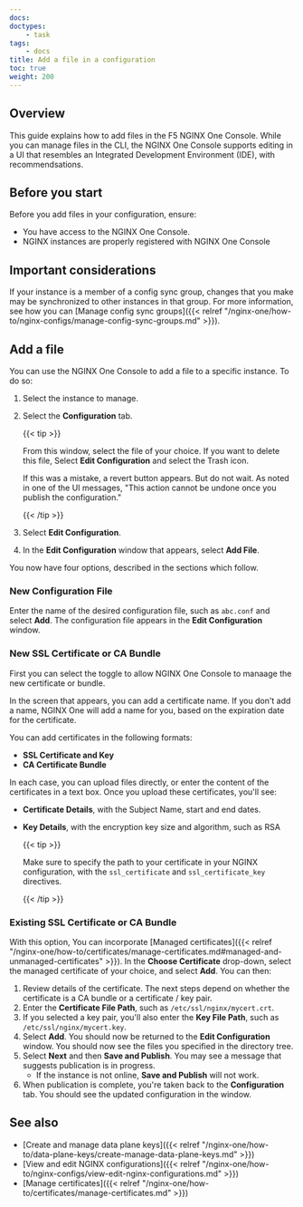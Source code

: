 ```yaml
---
docs: 
doctypes:
    - task
tags:
    - docs
title: Add a file in a configuration
toc: true
weight: 200
---
```



## Overview

This guide explains how to add files in the F5 NGINX One Console. While you can manage files in the CLI, the NGINX One Console supports editing in
a UI that resembles an Integrated Development Environment (IDE), with recommendsations.

## Before you start

Before you add files in your configuration, ensure:

- You have access to the NGINX One Console.
- NGINX instances are properly registered with NGINX One Console

## Important considerations

If your instance is a member of a config sync group, changes that you make may be synchronized to other instances in that group.
For more information, see how you can [Manage config sync groups]({{< relref "/nginx-one/how-to/nginx-configs/manage-config-sync-groups.md" >}}).

## Add a file

You can use the NGINX One Console to add a file to a specific instance. To do so:

1. Select the instance to manage.
1. Select the **Configuration** tab.

   {{< tip >}}

   From this window, select the file of your choice. If you want to delete this
   file, Select **Edit Configuration** and select the Trash icon.

   If this was a mistake, a revert button appears. But do not wait. As noted in
   one of the UI messages, "This action cannot be undone once you publish the
   configuration."

   {{< /tip >}}

1. Select **Edit Configuration**.
1. In the **Edit Configuration** window that appears, select **Add File**.

You now have four options, described in the sections which follow.

### New Configuration File

Enter the name of the desired configuration file, such as `abc.conf` and select **Add**. The configuration file appears in the **Edit Configuration** window.

### New SSL Certificate or CA Bundle

First you can select the toggle to allow NGINX One Console to manaage the new certificate or bundle.

<!-- Candidate for an "include". Common content with add-file.md -->
In the screen that appears, you can add a certificate name. If you don't add a name, NGINX One will add a name for you, based on the expiration date for the certificate.

You can add certificates in the following formats:

- **SSL Certificate and Key**
- **CA Certificate Bundle**

In each case, you can upload files directly, or enter the content of the certificates in a text box. Once you upload these certificates, you'll see:

- **Certificate Details**, with the Subject Name, start and end dates. 
- **Key Details**, with the encryption key size and algorithm, such as RSA

  {{< tip >}}

  Make sure to specify the path to your certificate in your NGINX configuration,
  with the `ssl_certificate` and `ssl_certificate_key` directives.

  {{< /tip >}}
<!-- end potential "include" -->

### Existing SSL Certificate or CA Bundle

With this option, You can incorporate [Managed certificates]({{< relref "/nginx-one/how-to/certificates/manage-certificates.md#managed-and-unmanaged-certificates" >}}).
In the **Choose Certificate** drop-down, select the managed certificate of your choice, and select **Add**. You can then:

1. Review details of the certificate. The next steps depend on whether the certificate is a CA bundle or a certificate / key pair.
1. Enter the **Certificate File Path**, such as `/etc/ssl/nginx/mycert.crt`.
1. If you selected a key pair, you'll also enter the **Key File Path**, such as `/etc/ssl/nginx/mycert.key`.
1. Select **Add**. You should now be returned to the **Edit Configuration** window.
   You should now see the files you specified in the directory tree.
1. Select **Next** and then **Save and Publish**.
   You may see a message that suggests publication is in progress.
   - If the instance is not online, **Save and Publish** will not work.
1. When publication is complete, you're taken back to the **Configuration** tab. You should see the updated configuration in the window.

## See also

- [Create and manage data plane keys]({{< relref "/nginx-one/how-to/data-plane-keys/create-manage-data-plane-keys.md" >}})
- [View and edit NGINX configurations]({{< relref "/nginx-one/how-to/nginx-configs/view-edit-nginx-configurations.md" >}})
- [Manage certificates]({{< relref "/nginx-one/how-to/certificates/manage-certificates.md" >}})
